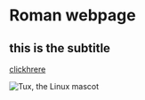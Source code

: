 
# Roman webpage
## this is the subtitle
  [clickhrere](https://www.markdownguide.org/basic-syntax/)
  
  ![Tux, the Linux mascot](/assets/images/tux.png)

